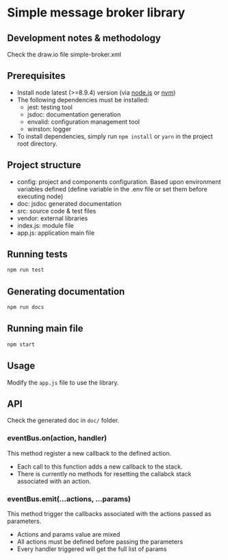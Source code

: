 # Simple message broker library


## Development notes & methodology
Check the draw.io file simple-broker.xml


## Prerequisites
- Install node latest (>=8.9.4) version (via [node.js](https://nodejs.org/) or [nvm](https://github.com/creationix/nvm))
- The following dependencies must be installed:
   - jest: testing tool
   - jsdoc: documentation generation
   - envalid: configuration management tool
   - winston: logger
- To install dependencies, simply run `npm install` or `yarn` in the project root directory.


## Project structure
- config: project and components configuration. Based upon environment variables defined (define variable in the .env file or set them before executing node)
- doc: jsdoc generated documentation
- src: source code & test files
- vendor: external libraries
- index.js: module file
- app.js: application main file

## Running tests
```sh
npm run test
```


## Generating documentation
```sh
npm run docs
```


## Running main file
```sh
npm start
```


## Usage
Modify the `app.js` file to use the library.


## API
Check the generated doc in `doc/` folder.


### eventBus.on(action, handler)
This method register a new callback to the defined action.
- Each call to this function adds a new callback to the stack.
- There is currently no methods for resetting the callabck stack associated with an action.


### eventBus.emit(...actions, ...params)
This method trigger the callbacks associated with the actions passed as parameters.
- Actions and params value are mixed
- All actions must be defined before passing the parameters
- Every handler triggered will get the full list of params

